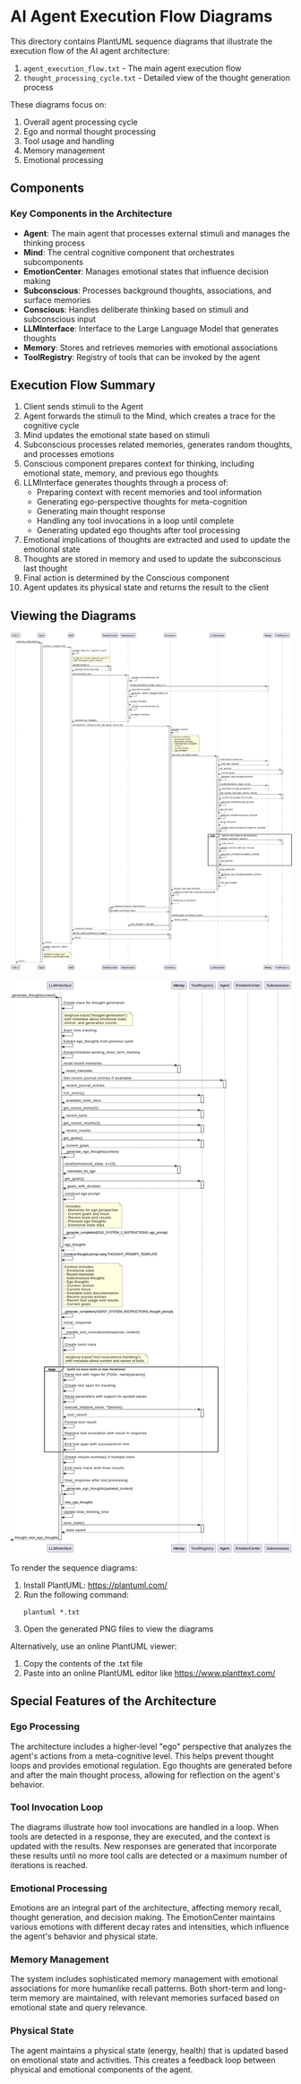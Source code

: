 # AI Agent Execution Flow Diagrams

This directory contains PlantUML sequence diagrams that illustrate the execution flow of the AI agent architecture:

1. `agent_execution_flow.txt` - The main agent execution flow
2. `thought_processing_cycle.txt` - Detailed view of the thought generation process

These diagrams focus on:

1. Overall agent processing cycle
2. Ego and normal thought processing
3. Tool usage and handling
4. Memory management
5. Emotional processing

## Components

### Key Components in the Architecture

- **Agent**: The main agent that processes external stimuli and manages the thinking process
- **Mind**: The central cognitive component that orchestrates subcomponents
- **EmotionCenter**: Manages emotional states that influence decision making
- **Subconscious**: Processes background thoughts, associations, and surface memories
- **Conscious**: Handles deliberate thinking based on stimuli and subconscious input
- **LLMInterface**: Interface to the Large Language Model that generates thoughts
- **Memory**: Stores and retrieves memories with emotional associations
- **ToolRegistry**: Registry of tools that can be invoked by the agent

## Execution Flow Summary

1. Client sends stimuli to the Agent
2. Agent forwards the stimuli to the Mind, which creates a trace for the cognitive cycle
3. Mind updates the emotional state based on stimuli
4. Subconscious processes related memories, generates random thoughts, and processes emotions
5. Conscious component prepares context for thinking, including emotional state, memory, and previous ego thoughts
6. LLMInterface generates thoughts through a process of:
   - Preparing context with recent memories and tool information
   - Generating ego-perspective thoughts for meta-cognition
   - Generating main thought response
   - Handling any tool invocations in a loop until complete
   - Generating updated ego thoughts after tool processing
7. Emotional implications of thoughts are extracted and used to update the emotional state
8. Thoughts are stored in memory and used to update the subconscious last thought
9. Final action is determined by the Conscious component
10. Agent updates its physical state and returns the result to the client

## Viewing the Diagrams

![Sequence Diagram](sequence_diagram.png)

![Thought Processing Cycle](thought_processing_cycle.png)

To render the sequence diagrams:

1. Install PlantUML: https://plantuml.com/
2. Run the following command:
   ```
   plantuml *.txt
   ```
3. Open the generated PNG files to view the diagrams

Alternatively, use an online PlantUML viewer:
1. Copy the contents of the .txt file
2. Paste into an online PlantUML editor like https://www.planttext.com/

## Special Features of the Architecture

### Ego Processing
The architecture includes a higher-level "ego" perspective that analyzes the agent's actions from a meta-cognitive level. This helps prevent thought loops and provides emotional regulation. Ego thoughts are generated before and after the main thought process, allowing for reflection on the agent's behavior.

### Tool Invocation Loop
The diagrams illustrate how tool invocations are handled in a loop. When tools are detected in a response, they are executed, and the context is updated with the results. New responses are generated that incorporate these results until no more tool calls are detected or a maximum number of iterations is reached.

### Emotional Processing
Emotions are an integral part of the architecture, affecting memory recall, thought generation, and decision making. The EmotionCenter maintains various emotions with different decay rates and intensities, which influence the agent's behavior and physical state.

### Memory Management
The system includes sophisticated memory management with emotional associations for more humanlike recall patterns. Both short-term and long-term memory are maintained, with relevant memories surfaced based on emotional state and query relevance.

### Physical State
The agent maintains a physical state (energy, health) that is updated based on emotional state and activities. This creates a feedback loop between physical and emotional components of the agent. 
